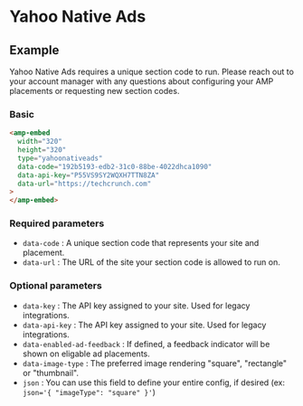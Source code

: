 <!---
Copyright 2019 The AMP HTML Authors. All Rights Reserved.

Licensed under the Apache License, Version 2.0 (the "License");
you may not use this file except in compliance with the License.
You may obtain a copy of the License at

      http://www.apache.org/licenses/LICENSE-2.0

Unless required by applicable law or agreed to in writing, software
distributed under the License is distributed on an "AS-IS" BASIS,
WITHOUT WARRANTIES OR CONDITIONS OF ANY KIND, either express or implied.
See the License for the specific language governing permissions and
limitations under the License.
-->

# Yahoo Native Ads

## Example

Yahoo Native Ads requires a unique section code to run. Please reach out to your account manager with any questions about configuring your AMP placements or requesting new section codes.

### Basic

```html
<amp-embed
  width="320"
  height="320"
  type="yahoonativeads"
  data-code="192b5193-edb2-31c0-88be-4022dhca1090"
  data-api-key="P55VS9SY2WQXH7TTN8ZA"
  data-url="https://techcrunch.com"
>
</amp-embed>
```

### Required parameters

- `data-code` : A unique section code that represents your site and placement.
- `data-url` : The URL of the site your section code is allowed to run on.

### Optional parameters
- `data-key` : The API key assigned to your site. Used for legacy integrations.
- `data-api-key` : The API key assigned to your site. Used for legacy integrations.
- `data-enabled-ad-feedback` : If defined, a feedback indicator will be shown on eligable ad placements.
- `data-image-type` : The preferred image rendering "square", "rectangle" or "thumbnail".
- `json` : You can use this field to define your entire config, if desired (ex: `json='{ "imageType": "square" }'`)
